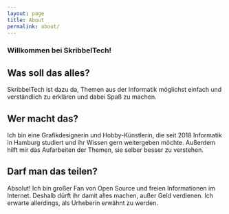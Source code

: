 ```yaml
---
layout: page
title: About
permalink: about/
---
```


### Willkommen bei SkribbelTech!

## Was soll das alles?
SkribbelTech ist dazu da, Themen aus der Informatik möglichst einfach und verständlich zu erklären und dabei Spaß zu machen.

## Wer macht das?
Ich bin eine Grafikdesignerin und Hobby-Künstlerin, die seit 2018 Informatik in Hamburg studiert und ihr Wissen gern weitergeben möchte. Außerdem hilft mir das Aufarbeiten der Themen, sie selber besser zu verstehen.

## Darf man das teilen?
Absolut! Ich bin großer Fan von Open Source und freien Informationen im Internet. Deshalb dürft ihr damit alles machen, außer Geld verdienen. 
Ich erwarte allerdings, als Urheberin erwähnt zu werden.


